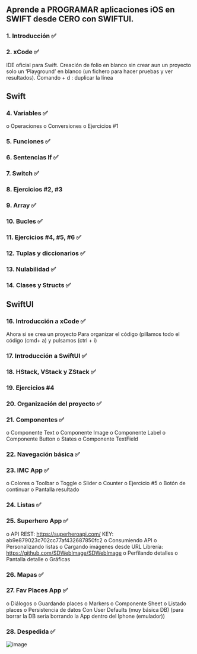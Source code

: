 ## Aprende a PROGRAMAR aplicaciones iOS en SWIFT desde CERO con SWIFTUI.

### 1.	Introducción ✅
### 2.	xCode ✅
IDE oficial para Swift.
Creación de folio en blanco sin crear aun un proyecto solo un ‘Playground’ en blanco (un fichero para hacer pruebas y ver resultados).
Comando + d : duplicar la línea

## Swift

### 4.	Variables ✅
o	Operaciones
o	Conversiones
o	Ejercicios #1
### 5.	Funciones ✅
### 6.	Sentencias If ✅
### 7.	Switch ✅
### 8.	Ejercicios #2, #3
### 9.	Array ✅
### 10.	Bucles ✅
### 11.	Ejercicios #4, #5, #6 ✅
### 12.	Tuplas y diccionarios ✅
### 13.	Nulabilidad ✅
### 14.	Clases y Structs ✅
    
## SwiftUI

### 16.	Introducción a xCode ✅
Ahora si se crea un proyecto
Para organizar el código (pillamos todo el código (cmd+ a) y pulsamos (ctrl + i)
### 17.	Introducción a SwiftUI ✅
### 18.	HStack, VStack y ZStack ✅
### 19.	Ejercicios #4
### 20.	Organización del proyecto ✅
### 21.	Componentes ✅
o	Componente Text
o	Componente Image
o	Componente Label
o	Componente Button
o	States
o	Componente TextField
### 22.	Navegación básica ✅
### 23.	IMC App ✅
o	Colores 
o	Toolbar 
o	Toggle
o	Slider
o	Counter
o	Ejercicio #5
o	Botón de continuar
o	Pantalla resultado
### 24.	Listas  ✅ 
### 25.	Superhero App  ✅
o	API REST: https://superheroapi.com/
KEY: ab9e879023c702cc77af432687850fc2
o	Consumiendo API
o	Personalizando listas
o	Cargando imágenes desde URL
Librería: https://github.com/SDWebImage/SDWebImage
o	Perfilando detalles
o	Pantalla detalle
o	Gráficas
### 26.	Mapas ✅
### 27.	Fav Places App ✅
o	Diálogos
o	Guardando places
o	Markers
o	Componente Sheet
o	Listado places
o	Persistencia de datos
Con User Defaults (muy básica DB) (para borrar la DB seria borrando la App dentro del Iphone (emulador))
### 28.	Despedida ✅

![image](https://github.com/user-attachments/assets/60c7fea3-7886-42d8-9c18-0fd47758795c)
